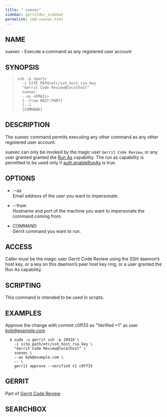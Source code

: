 ```yaml
---
title: " suexec"
sidebar: gerritdoc_sidebar
permalink: cmd-suexec.html
---
```

## NAME

suexec - Execute a command as any registered user account

## SYNOPSIS

> 
> 
>     ssh -p <port>
>       -i SITE_PATH/etc/ssh_host_rsa_key
>       "Gerrit Code Review@localhost"
>       suexec
>       --as <EMAIL>
>       [--from HOST:PORT]
>       [--]
>       [COMMAND]

## DESCRIPTION

The suexec command permits executing any other command as any other
registered user account.

suexec can only be invoked by the magic user `Gerrit Code Review`, or
any user granted granted the [Run
As](access-control.html#capability_runAs) capability. The run as
capability is permitted to be used only if
[auth.enableRunAs](config-gerrit.html) is true.

## OPTIONS

  - \--as  
    Email address of the user you want to impersonate.

  - \--from  
    Hostname and port of the machine you want to impersonate the command
    coming from.

  - COMMAND  
    Gerrit command you want to run.

## ACCESS

Caller must be the magic user Gerrit Code Review using the SSH daemon’s
host key, or a key on this daemon’s peer host key ring, or a user
granted the Run As capability.

## SCRIPTING

This command is intended to be used in scripts.

## EXAMPLES

Approve the change with commit c0ff33 as "Verified +1" as user
<bob@example.com>

``` 
  $ sudo -u gerrit ssh -p 29418 \
    -i site_path/etc/ssh_host_rsa_key \
    "Gerrit Code Review@localhost" \
    suexec \
    --as bob@example.com \
    -- \
    gerrit approve --verified +1 c0ff33
```

## GERRIT

Part of [Gerrit Code Review](index.html)

## SEARCHBOX

